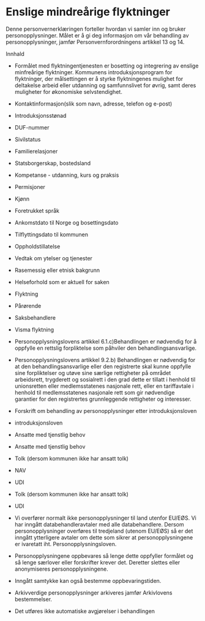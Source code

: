 # Enslige mindreårige flyktninger


  

Denne personvernerklæringen forteller hvordan vi samler inn og bruker personopplysninger. Målet er å gi deg informasjon om vår behandling av personopplysninger, jamfør Personvernforordningens artikkel 13 og 14.

  

Innhald

*   Formålet med flyktningentjenesten er bosetting og integrering av enslige minfreårige flyktninger. Kommunens introduksjonsprogram for flyktninger, der målsettingen er å styrke flyktningenes mulighet for deltakelse arbeid eller utdanning og samfunnslivet for øvrig, samt deres muligheter for økonomiske selvstendighet.  
    
*   Kontaktinformasjon(slik som navn, adresse, telefon og e-post)  
    
*   Introduksjonsstønad  
    
*   DUF-nummer  
    
*   Sivilstatus  
    
*   Familierelasjoner  
    
*   Statsborgerskap, bostedsland  
    
*   Kompetanse - utdanning, kurs og praksis  
    
*   Permisjoner  
    
*   Kjønn  
    
*   Foretrukket språk  
    
*   Ankomstdato til Norge og bosettingsdato  
    
*   Tilflyttingsdato til kommunen  
    
*   Oppholdstillatelse  
    
*   Vedtak om ytelser og tjenester  
    
*   Rasemessig eller etnisk bakgrunn  
    
*   Helseforhold som er aktuell for saken  
    
*   Flyktning  
    
*   Pårørende  
    
*   Saksbehandlere  
    
*   Visma flyktning  
    
*   Personopplysningslovens artikkel 6.1.c)Behandlingen er nødvendig for å oppfylle en rettslig forpliktelse som påhviler den behandlingsansvarlige.  
    
*   Personopplysningslovens artikkel 9.2.b) Behandlingen er nødvendig for at den behandlingsansvarlige eller den registrerte skal kunne oppfylle sine forpliktelser og utøve sine særlige rettigheter på området arbeidsrett, trygderett og sosialrett i den grad dette er tillatt i henhold til unionsretten eller medlemsstatenes nasjonale rett, eller en tariffavtale i henhold til medlemsstatenes nasjonale rett som gir nødvendige garantier for den registrertes grunnleggende rettigheter og interesser.  
    
*   Forskrift om behandling av personopplysninger etter introduksjonsloven  
    
*   introduksjonsloven  
    
*   Ansatte med tjenstlig behov  
    
*   Ansatte med tjenstlig behov  
    
*   Tolk (dersom kommunen ikke har ansatt tolk)  
    
*   NAV  
    
*   UDI  
    
*   Tolk (dersom kommunen ikke har ansatt tolk)  
    
*   UDI  
    
*   Vi overfører normalt ikke personopplysninger til land utenfor EU/EØS. Vi har inngått databehandleravtaler med alle databehandlere. Dersom personopplysninger overføres til tredjeland (utenom EU/EØS) så er det inngått ytterligere avtaler om dette som sikrer at personopplysningene er ivaretatt iht. Personopplysningsloven.  
    
*   Personopplysningene oppbevares så lenge dette oppfyller formålet og så lenge særlover eller forskrifter krever det. Deretter slettes eller anonymiseres personopplysningene.  
    
*   Inngått samtykke kan også bestemme oppbevaringstiden.  
    
*   Arkivverdige personopplysninger arkiveres jamfør Arkivlovens bestemmelser.  
    
*   Det utføres ikke automatiske avgjørelser i behandlingen